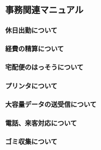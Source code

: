 # 事務関連マニュアル
## 休日出勤について
## 経費の精算について
## 宅配便のはっそうについて
## プリンタについて
## 大容量データの送受信について
## 電話、来客対応について
## ゴミ収集について